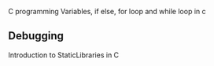 C programming
Variables, if else, for loop and while loop in c
## Debugging
Introduction to StaticLibraries in C
